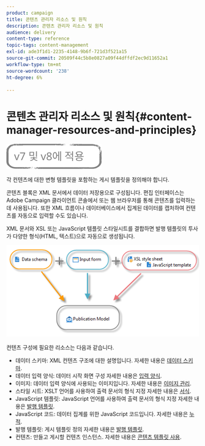 ```yaml
---
product: campaign
title: 콘텐츠 관리자 리소스 및 원칙
description: 콘텐츠 관리자 리소스 및 원칙
audience: delivery
content-type: reference
topic-tags: content-management
exl-id: ade3f1d1-2235-4148-9b6f-721d3f521a15
source-git-commit: 20509f44c5b8e0827a09f44dffdf2ec9d11652a1
workflow-type: tm+mt
source-wordcount: '238'
ht-degree: 6%

---
```


# 콘텐츠 관리자 리소스 및 원칙{#content-manager-resources-and-principles}

![](../../assets/common.svg)

각 컨텐츠에 대한 변형 템플릿을 포함하는 게시 템플릿을 정의해야 합니다.

콘텐츠 블록은 XML 문서에서 데이터 저장용으로 구성됩니다. 편집 인터페이스는 Adobe Campaign 클라이언트 콘솔에서 또는 웹 브라우저를 통해 콘텐츠를 입력하는 데 사용됩니다. 또한 XML 흐름이나 데이터베이스에서 집계된 데이터를 캡처하여 컨텐츠를 자동으로 입력할 수도 있습니다.

XML 문서와 XSL 또는 JavaScript 템플릿 스타일시트를 결합하면 발행 템플릿의 투사가 다양한 형식(HTML, 텍스트)으로 자동으로 생성됩니다.

![](assets/d_ncs_content_process.png)

컨텐츠 구성에 필요한 리소스는 다음과 같습니다.

* 데이터 스키마: XML 컨텐츠 구조에 대한 설명입니다. 자세한 내용은 [데이터 스키마](data-schemas.md).
* 데이터 입력 양식: 데이터 시작 화면 구성 자세한 내용은 [입력 양식](input-forms.md).
* 이미지: 데이터 입력 양식에 사용되는 이미지입니다. 자세한 내용은 [이미지 관리](formatting.md#image-management).
* 스타일 시트: XSLT 언어를 사용하여 출력 문서의 형식 지정 자세한 내용은 [서식](formatting.md).
* JavaScript 템플릿: JavaScript 언어를 사용하여 출력 문서의 형식 지정 자세한 내용은 [발행 템플릿](publication-templates.md).
* JavaScript 코드: 데이터 집계를 위한 JavaScript 코드입니다. 자세한 내용은 [누적](publication-templates.md#aggregator).
* 발행 템플릿: 게시 템플릿 정의 자세한 내용은 [발행 템플릿](publication-templates.md).
* 컨텐츠: 만들고 게시할 컨텐츠 인스턴스. 자세한 내용은 [콘텐츠 템플릿 사용](using-a-content-template.md).
